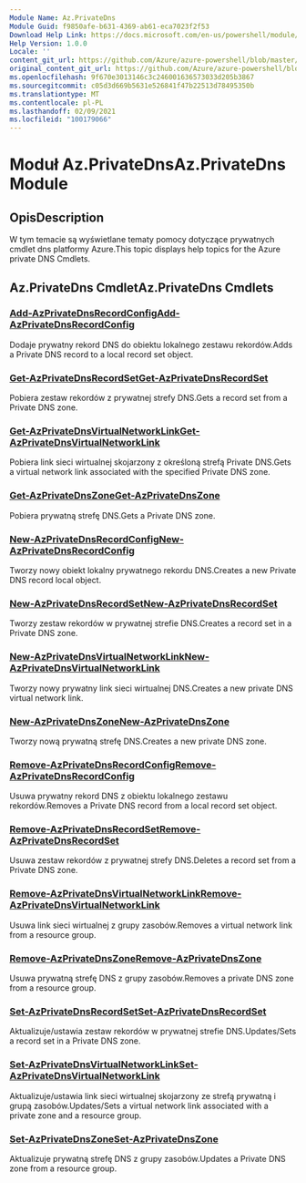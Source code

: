 ```yaml
---
Module Name: Az.PrivateDns
Module Guid: f9850afe-b631-4369-ab61-eca7023f2f53
Download Help Link: https://docs.microsoft.com/en-us/powershell/module/az.privatedns
Help Version: 1.0.0
Locale: ''
content_git_url: https://github.com/Azure/azure-powershell/blob/master/src/PrivateDns/PrivateDns/help/Az.PrivateDNS.md
original_content_git_url: https://github.com/Azure/azure-powershell/blob/master/src/PrivateDns/PrivateDns/help/Az.PrivateDNS.md
ms.openlocfilehash: 9f670e3013146c3c246001636573033d205b3867
ms.sourcegitcommit: c05d3d669b5631e526841f47b22513d78495350b
ms.translationtype: MT
ms.contentlocale: pl-PL
ms.lasthandoff: 02/09/2021
ms.locfileid: "100179066"
---
```

# <span data-ttu-id="51692-101">Moduł Az.PrivateDns</span><span class="sxs-lookup"><span data-stu-id="51692-101">Az.PrivateDns Module</span></span>
## <span data-ttu-id="51692-102">Opis</span><span class="sxs-lookup"><span data-stu-id="51692-102">Description</span></span>
<span data-ttu-id="51692-103">W tym temacie są wyświetlane tematy pomocy dotyczące prywatnych cmdlet dns platformy Azure.</span><span class="sxs-lookup"><span data-stu-id="51692-103">This topic displays help topics for the Azure private DNS Cmdlets.</span></span>

## <span data-ttu-id="51692-104">Az.PrivateDns Cmdlet</span><span class="sxs-lookup"><span data-stu-id="51692-104">Az.PrivateDns Cmdlets</span></span>
### [<span data-ttu-id="51692-105">Add-AzPrivateDnsRecordConfig</span><span class="sxs-lookup"><span data-stu-id="51692-105">Add-AzPrivateDnsRecordConfig</span></span>](Add-AzPrivateDnsRecordConfig.md)
<span data-ttu-id="51692-106">Dodaje prywatny rekord DNS do obiektu lokalnego zestawu rekordów.</span><span class="sxs-lookup"><span data-stu-id="51692-106">Adds a Private DNS record to a local record set object.</span></span>

### [<span data-ttu-id="51692-107">Get-AzPrivateDnsRecordSet</span><span class="sxs-lookup"><span data-stu-id="51692-107">Get-AzPrivateDnsRecordSet</span></span>](Get-AzPrivateDnsRecordSet.md)
<span data-ttu-id="51692-108">Pobiera zestaw rekordów z prywatnej strefy DNS.</span><span class="sxs-lookup"><span data-stu-id="51692-108">Gets a record set from a Private DNS zone.</span></span>

### [<span data-ttu-id="51692-109">Get-AzPrivateDnsVirtualNetworkLink</span><span class="sxs-lookup"><span data-stu-id="51692-109">Get-AzPrivateDnsVirtualNetworkLink</span></span>](Get-AzPrivateDnsVirtualNetworkLink.md)
<span data-ttu-id="51692-110">Pobiera link sieci wirtualnej skojarzony z określoną strefą Private DNS.</span><span class="sxs-lookup"><span data-stu-id="51692-110">Gets a virtual network link associated with the specified Private DNS zone.</span></span>

### [<span data-ttu-id="51692-111">Get-AzPrivateDnsZone</span><span class="sxs-lookup"><span data-stu-id="51692-111">Get-AzPrivateDnsZone</span></span>](Get-AzPrivateDnsZone.md)
<span data-ttu-id="51692-112">Pobiera prywatną strefę DNS.</span><span class="sxs-lookup"><span data-stu-id="51692-112">Gets a Private DNS zone.</span></span>

### [<span data-ttu-id="51692-113">New-AzPrivateDnsRecordConfig</span><span class="sxs-lookup"><span data-stu-id="51692-113">New-AzPrivateDnsRecordConfig</span></span>](New-AzPrivateDnsRecordConfig.md)
<span data-ttu-id="51692-114">Tworzy nowy obiekt lokalny prywatnego rekordu DNS.</span><span class="sxs-lookup"><span data-stu-id="51692-114">Creates a new Private DNS record local object.</span></span>

### [<span data-ttu-id="51692-115">New-AzPrivateDnsRecordSet</span><span class="sxs-lookup"><span data-stu-id="51692-115">New-AzPrivateDnsRecordSet</span></span>](New-AzPrivateDnsRecordSet.md)
<span data-ttu-id="51692-116">Tworzy zestaw rekordów w prywatnej strefie DNS.</span><span class="sxs-lookup"><span data-stu-id="51692-116">Creates a record set in a Private DNS zone.</span></span>

### [<span data-ttu-id="51692-117">New-AzPrivateDnsVirtualNetworkLink</span><span class="sxs-lookup"><span data-stu-id="51692-117">New-AzPrivateDnsVirtualNetworkLink</span></span>](New-AzPrivateDnsVirtualNetworkLink.md)
<span data-ttu-id="51692-118">Tworzy nowy prywatny link sieci wirtualnej DNS.</span><span class="sxs-lookup"><span data-stu-id="51692-118">Creates a new private DNS virtual network link.</span></span>

### [<span data-ttu-id="51692-119">New-AzPrivateDnsZone</span><span class="sxs-lookup"><span data-stu-id="51692-119">New-AzPrivateDnsZone</span></span>](New-AzPrivateDnsZone.md)
<span data-ttu-id="51692-120">Tworzy nową prywatną strefę DNS.</span><span class="sxs-lookup"><span data-stu-id="51692-120">Creates a new private DNS zone.</span></span>

### [<span data-ttu-id="51692-121">Remove-AzPrivateDnsRecordConfig</span><span class="sxs-lookup"><span data-stu-id="51692-121">Remove-AzPrivateDnsRecordConfig</span></span>](Remove-AzPrivateDnsRecordConfig.md)
<span data-ttu-id="51692-122">Usuwa prywatny rekord DNS z obiektu lokalnego zestawu rekordów.</span><span class="sxs-lookup"><span data-stu-id="51692-122">Removes a Private DNS record from a local record set object.</span></span>

### [<span data-ttu-id="51692-123">Remove-AzPrivateDnsRecordSet</span><span class="sxs-lookup"><span data-stu-id="51692-123">Remove-AzPrivateDnsRecordSet</span></span>](Remove-AzPrivateDnsRecordSet.md)
<span data-ttu-id="51692-124">Usuwa zestaw rekordów z prywatnej strefy DNS.</span><span class="sxs-lookup"><span data-stu-id="51692-124">Deletes a record set from a Private DNS zone.</span></span>

### [<span data-ttu-id="51692-125">Remove-AzPrivateDnsVirtualNetworkLink</span><span class="sxs-lookup"><span data-stu-id="51692-125">Remove-AzPrivateDnsVirtualNetworkLink</span></span>](Remove-AzPrivateDnsVirtualNetworkLink.md)
<span data-ttu-id="51692-126">Usuwa link sieci wirtualnej z grupy zasobów.</span><span class="sxs-lookup"><span data-stu-id="51692-126">Removes a virtual network link from a resource group.</span></span>

### [<span data-ttu-id="51692-127">Remove-AzPrivateDnsZone</span><span class="sxs-lookup"><span data-stu-id="51692-127">Remove-AzPrivateDnsZone</span></span>](Remove-AzPrivateDnsZone.md)
<span data-ttu-id="51692-128">Usuwa prywatną strefę DNS z grupy zasobów.</span><span class="sxs-lookup"><span data-stu-id="51692-128">Removes a private DNS zone from a resource group.</span></span>

### [<span data-ttu-id="51692-129">Set-AzPrivateDnsRecordSet</span><span class="sxs-lookup"><span data-stu-id="51692-129">Set-AzPrivateDnsRecordSet</span></span>](Set-AzPrivateDnsRecordSet.md)
<span data-ttu-id="51692-130">Aktualizuje/ustawia zestaw rekordów w prywatnej strefie DNS.</span><span class="sxs-lookup"><span data-stu-id="51692-130">Updates/Sets a record set in a Private DNS zone.</span></span>

### [<span data-ttu-id="51692-131">Set-AzPrivateDnsVirtualNetworkLink</span><span class="sxs-lookup"><span data-stu-id="51692-131">Set-AzPrivateDnsVirtualNetworkLink</span></span>](Set-AzPrivateDnsVirtualNetworkLink.md)
<span data-ttu-id="51692-132">Aktualizuje/ustawia link sieci wirtualnej skojarzony ze strefą prywatną i grupą zasobów.</span><span class="sxs-lookup"><span data-stu-id="51692-132">Updates/Sets a virtual network link associated with a private zone and a resource group.</span></span>

### [<span data-ttu-id="51692-133">Set-AzPrivateDnsZone</span><span class="sxs-lookup"><span data-stu-id="51692-133">Set-AzPrivateDnsZone</span></span>](Set-AzPrivateDnsZone.md)
<span data-ttu-id="51692-134">Aktualizuje prywatną strefę DNS z grupy zasobów.</span><span class="sxs-lookup"><span data-stu-id="51692-134">Updates a Private DNS zone from a resource group.</span></span>

